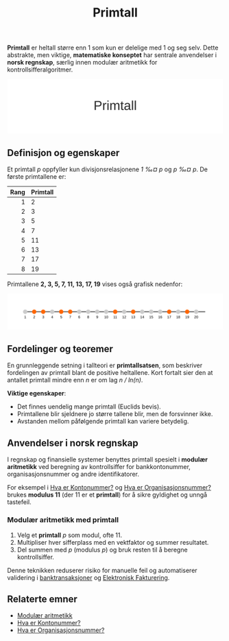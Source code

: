 ﻿---
title: "Primtall"
seoTitle: "Primtall"
description: '**Primtall** er heltall større enn 1 som kun er delelige med 1 og seg selv. Dette abstrakte, men viktige, **matematiske konseptet** har sentrale anvendelser i ...'
---

**Primtall** er heltall større enn 1 som kun er delelige med 1 og seg selv. Dette abstrakte, men viktige, **matematiske konseptet** har sentrale anvendelser i **norsk regnskap**, særlig innen modulær aritmetikk for kontrollsifferalgoritmer.

![Primtall](primtall-image.svg)

## Definisjon og egenskaper

Et primtall *p* oppfyller kun divisjonsrelasjonene *1 ‰¤ p* og *p ‰¤ p*. De første primtallene er:

| Rang | Primtall |
|-----:|:---------|
| 1    | 2        |
| 2    | 3        |
| 3    | 5        |
| 4    | 7        |
| 5    | 11       |
| 6    | 13       |
| 7    | 17       |
| 8    | 19       |

Primtallene **2, 3, 5, 7, 11, 13, 17, 19** vises også grafisk nedenfor:

![Primetallsekvens fra 1 til 20](primtall-sekvens.svg)

## Fordelinger og teoremer

En grunnleggende setning i tallteori er **primtallsatsen**, som beskriver fordelingen av primtall blant de positive heltallene. Kort fortalt sier den at antallet primtall mindre enn *n* er om lag *n / ln(n)*.

**Viktige egenskaper**:

* Det finnes uendelig mange primtall (Euclids bevis).
* Primtallene blir sjeldnere jo større tallene blir, men de forsvinner ikke.
* Avstanden mellom påfølgende primtall kan variere betydelig.

## Anvendelser i norsk regnskap

I regnskap og finansielle systemer benyttes primtall spesielt i **modulær aritmetikk** ved beregning av kontrollsiffer for bankkontonummer, organisasjonsnummer og andre identifikatorer.

For eksempel i [Hva er Kontonummer?](/blogs/regnskap/hva-er-kontonummer "Hva er Kontonummer? Struktur og Kontrollsiffer i Norge") og [Hva er Organisasjonsnummer?](/blogs/regnskap/hva-er-organisasjonsnummer "Hva er Organisasjonsnummer? Unike IDer for Norske Selskaper") brukes **modulus 11** (der 11 er et **primtall**) for å sikre gyldighet og unngå tastefeil.

### Modulær aritmetikk med primtall

1. Velg et **primtall** *p* som modul, ofte 11.
2. Multipliser hver sifferplass med en vektfaktor og summer resultatet.
3. Del summen med *p* (modulus *p*) og bruk resten til å beregne kontrollsiffer.

Denne teknikken reduserer risiko for manuelle feil og automatiserer validering i [banktransaksjoner](/blogs/regnskap/hva-er-banktransaksjoner "Hva er Banktransaksjoner? Komplett Guide til Bankoperasjoner og Regnskapsføring") og [Elektronisk Fakturering](/blogs/regnskap/hva-er-elektronisk-fakturering "Hva er Elektronisk Fakturering? Komplett Guide til Digitale Fakturaløsninger").

## Relaterte emner

* [Modulær aritmetikk](/blogs/regnskap/hva-er-matematikk "Modulær Aritmetikk “ Oversikt over aritmetiske operasjoner i regnskap")
* [Hva er Kontonummer?](/blogs/regnskap/hva-er-kontonummer "Hva er Kontonummer? Struktur og Kontrollsiffer i Norge")
* [Hva er Organisasjonsnummer?](/blogs/regnskap/hva-er-organisasjonsnummer "Hva er Organisasjonsnummer? Unike IDer for Norske Selskaper")











